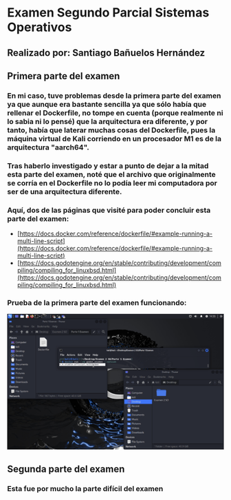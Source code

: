 # Examen Segundo Parcial Sistemas Operativos
## Realizado por: Santiago Bañuelos Hernández

## Primera parte del examen 

### En mi caso, tuve problemas desde la primera parte del examen ya que aunque era bastante sencilla ya que sólo había que rellenar el Dockerfile, no tompe en cuenta (porque realmente ni lo sabia ni lo pensé) que la arquitectura era diferente, y por tanto, había que laterar muchas cosas del Dockerfile, pues la máquina virtual de Kali corriendo en un procesador M1 es de la arquitectura "aarch64".
### Tras haberlo investigado y estar a punto de dejar a la mitad esta parte del examen, noté que el archivo que originalmente se corría en el Dockerfile no lo podía leer mi computadora por ser de una arquitectura diferente.

### Aquí, dos de las páginas que visité para poder concluir esta parte del examen:
- [https://docs.docker.com/reference/dockerfile/#example-running-a-multi-line-script](https://docs.docker.com/reference/dockerfile/#example-running-a-multi-line-script)
- [https://docs.godotengine.org/en/stable/contributing/development/compiling/compiling_for_linuxbsd.html](https://docs.godotengine.org/en/stable/contributing/development/compiling/compiling_for_linuxbsd.html)

### Prueba de la primera parte del examen funcionando:

![Parte1](Imagit/P1EX.png)

## Segunda parte del examen 

### Esta fue por mucho la parte difícil del examen 

